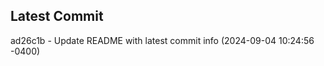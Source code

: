 
## Latest Commit
ad26c1b - Update README with latest commit info (2024-09-04 10:24:56 -0400) <Yunxi-Zhou>
